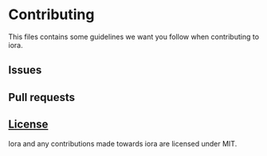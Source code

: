 # Contributing
This files contains some guidelines we want you follow when contributing to iora.

## Issues
  <!-- WIP -->

## Pull requests
  <!-- WIP -->

## [License](/LICENSE)
Iora and any contributions made towards iora are licensed under MIT.
